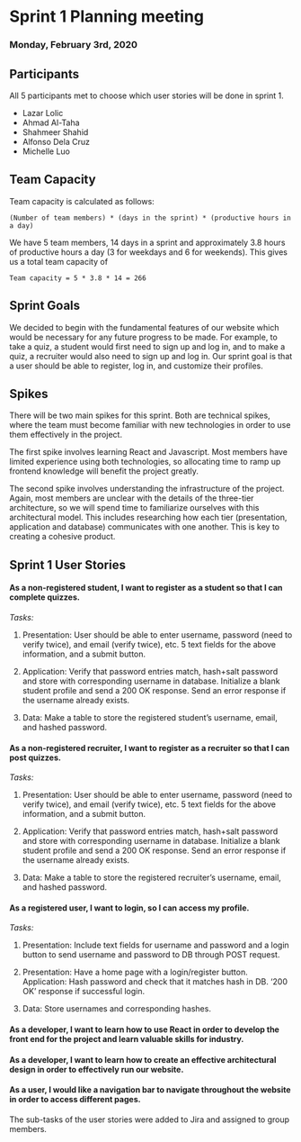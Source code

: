 # Sprint 1 Planning meeting

### Monday, February 3rd, 2020

## Participants

All 5 participants met to choose which user stories will be done in sprint 1. 

- Lazar Lolic
- Ahmad Al-Taha
- Shahmeer Shahid
- Alfonso Dela Cruz
- Michelle Luo

## Team Capacity

Team capacity is calculated as follows: 

    (Number of team members) * (days in the sprint) * (productive hours in a day)

We have 5 team members, 14 days in a sprint and approximately 3.8 hours of productive hours a day (3 for weekdays and 6 for weekends).
This gives us a total team capacity of 
    
    Team capacity = 5 * 3.8 * 14 = 266

## Sprint Goals

We decided to begin with the fundamental features of our website which would be necessary for any future progress to be made. For example, to take a quiz, a student would first need to sign up and log in, and to make a quiz, a recruiter would also need to sign up and log in. Our sprint goal is that a user should be able to register, log in, and customize their profiles.

## Spikes

There will be two main spikes for this sprint. Both are technical spikes, where the team must become familiar with new technologies in order to use them effectively in the project. 

The first spike involves learning React and Javascript. Most members have limited experience using both technologies, so allocating time to ramp up frontend knowledge will benefit the project greatly.

The second spike involves understanding the infrastructure of the project. Again, most members are unclear with the details of the three-tier architecture, so we will spend time to familiarize ourselves with this architectural model. This includes researching how each tier (presentation, application and database) communicates with one another. This is key to creating a cohesive product.

## Sprint 1 User Stories

#### As a non-registered student, I want to register as a student so that I can complete quizzes.

_Tasks:_

1. Presentation: User should be able to enter username, password (need to verify twice), and email (verify twice), etc. 5 text fields for the above information, and a submit button.

2. Application: Verify that password entries match, hash+salt password and store with corresponding username in database. Initialize a blank student profile and send a 200 OK response. Send an error response if the username already exists.
   
3. Data: Make a table to store the registered student’s username, email, and hashed password.

#### As a non-registered recruiter, I want to register as a recruiter so that I can post quizzes.

_Tasks:_

1. Presentation: User should be able to enter username, password (need to verify twice), and email (verify twice), etc. 5 text fields for the above information, and a submit button.

2. Application: Verify that password entries match, hash+salt password and store with corresponding username in database. Initialize a blank student profile and send a 200 OK response. Send an error response if the username already exists.

3. Data: Make a table to store the registered recruiter’s username, email, and hashed password.

#### As a registered user, I want to login, so I can access my profile.

_Tasks:_

1. Presentation: Include text fields for username and password and a login button to send username and password to DB through POST request.

2. Presentation: Have a home page with a login/register button.
Application: Hash password and check that it matches hash in DB. ‘200 OK’ response if successful login.

3. Data: Store usernames and corresponding hashes.

#### As a developer, I want to learn how to use React in order to develop the front end for the project and learn valuable skills for industry. 

#### As a developer, I want to learn how to create an effective architectural design in order to effectively run our website.

#### As a user, I would like a navigation bar to navigate throughout the website in order to access different pages.


The sub-tasks of the user stories were added to Jira and assigned to group members.
